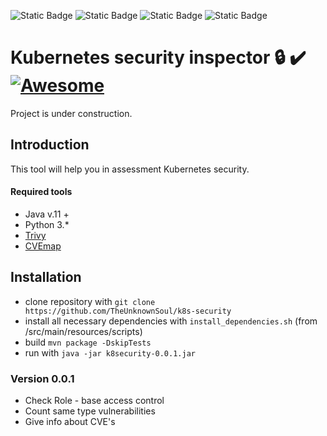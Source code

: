 ![Static Badge](https://img.shields.io/badge/Language%3A_-_Java_v.17-orange)
![Static Badge](https://img.shields.io/badge/Language%3A_-_Python_v.3-blue)
![Static Badge](https://img.shields.io/badge/Requires%3A_-_trivy_-purple)
![Static Badge](https://img.shields.io/badge/Requires%3A_-_CVEmap_-purple)

# Kubernetes security inspector  :lock: :heavy_check_mark: [![Awesome](https://awesome.re/badge.svg)](https://awesome.re)
Project is under construction.
## Introduction

This tool will help you in assessment Kubernetes security.

#### Required tools 
* Java v.11 +
* Python 3.*
* [Trivy](https://github.com/aquasecurity/trivy)
* [CVEmap](https://github.com/projectdiscovery/cvemap)


## Installation 
* clone repository with ```git clone https://github.com/TheUnknownSoul/k8s-security```
* install all necessary dependencies with ```install_dependencies.sh``` (from /src/main/resources/scripts)
* build ```mvn package -DskipTests```
* run with ```java -jar k8security-0.0.1.jar```

### Version 0.0.1
- Check Role - base access control
- Count same type vulnerabilities 
- Give info about CVE's
